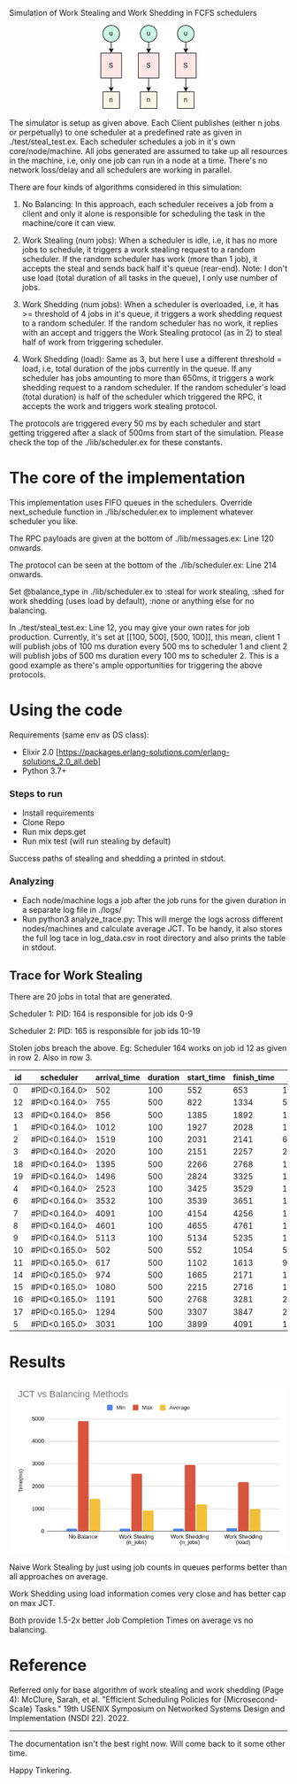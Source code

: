 
Simulation of Work Stealing and Work Shedding in FCFS schedulers

<p align="center">
  <img src="./simulation_arch.png"/>
</p>


The simulator is setup as given above. Each Client publishes (either n jobs or perpetually) to one scheduler at a predefined rate as given in ./test/steal_test.ex. Each scheduler schedules a job in it's own core/node/machine. All jobs generated are assumed to take up all resources in the machine, i.e, only one job can run in a node at a time. There's no network loss/delay and all schedulers are working in parallel.

There are four kinds of algorithms considered in this simulation:

1. No Balancing: In this approach, each scheduler receives a job from a client and only it alone is responsible for scheduling the task in the machine/core it can view.

2. Work Stealing (num jobs): When a scheduler is idle, i.e, it has no more jobs to schedule, it triggers a work stealing request to a random scheduler. If the random scheduler has work (more than 1 job), it accepts the steal and sends back half it's queue (rear-end). Note: I don't use load (total duration of all tasks in the queue), I only use number of jobs.

3. Work Shedding (num jobs): When a scheduler is overloaded, i.e, it has >= threshold of 4 jobs in it's queue, it triggers a work shedding request to a random scheduler. If the random scheduler has no work, it replies with an accept and triggers the Work Stealing protocol (as in 2) to steal half of work from triggering scheduler.

4. Work Shedding (load): Same as 3, but here I use a different threshold = load, i.e, total duration of the jobs currently in the queue. If any scheduler has jobs amounting to more than 650ms, it triggers a work shedding request to a random scheduler. If the random scheduler's load (total duration) is half of the scheduler which triggered the RPC, it accepts the work and triggers work stealing protocol.

The protocols are triggered every 50 ms by each scheduler and start getting triggered after a slack of 500ms from start of the simulation. Please check the top of the ./lib/scheduler.ex for these constants. 

# The core of the implementation

This implementation uses FIFO queues in the schedulers. Override next_schedule function in ./lib/scheduler.ex to implement whatever scheduler you like.

The RPC payloads are given at the bottom of ./lib/messages.ex: Line 120 onwards. 

The protocol can be seen at the bottom of the ./lib/scheduler.ex: Line 214 onwards.

Set @balance_type in ./lib/scheduler.ex to :steal for work stealing, :shed for work shedding (uses load by default), :none or anything else for no balancing.

In ./test/steal_test.ex: Line 12, you may give your own rates for job production. Currently, it's set at [[100, 500], [500, 100]], this mean, client 1 will publish jobs of 100 ms duration every 500 ms to scheduler 1 and client 2 will publish jobs of 500 ms duration every 100 ms to scheduler 2. This is a good example as there's ample opportunities for triggering the above protocols.

# Using the code

Requirements (same env as DS class):
- Elixir 2.0 [https://packages.erlang-solutions.com/erlang-solutions_2.0_all.deb] 
- Python 3.7+

### Steps to run
- Install requirements
- Clone Repo
- Run mix deps.get
- Run mix test (will run stealing by default)

Success paths of stealing and shedding a printed in stdout.

### Analyzing
- Each node/machine logs a job after the job runs for the given duration in a separate log file in ./logs/
- Run python3 analyze_trace.py:  This will merge the logs across different nodes/machines and calculate average JCT. To be handy, it also stores the full log tace in log_data.csv in root directory and also prints the table in stdout.


## Trace for Work Stealing

There are 20 jobs in total that are generated. 

Scheduler 1: PID: 164 is responsible for job ids 0-9

Scheduler 2: PID: 165 is responsible for job ids 10-19

Stolen jobs breach the above. Eg: Scheduler 164 works on job id 12 as given in row 2. Also in row 3.

|id |scheduler    |arrival_time|duration|start_time|finish_time|jct |
|---|-------------|------------|--------|----------|-----------|----|
|0  |#PID<0.164.0>|502         |100     |552       |653        |151 |
|12 |#PID<0.164.0>|755         |500     |822       |1334       |579 |
|13 |#PID<0.164.0>|856         |500     |1385      |1892       |1036|
|1  |#PID<0.164.0>|1012        |100     |1927      |2028       |1016|
|2  |#PID<0.164.0>|1519        |100     |2031      |2141       |622 |
|3  |#PID<0.164.0>|2020        |100     |2151      |2257       |237 |
|18 |#PID<0.164.0>|1395        |500     |2266      |2768       |1373|
|19 |#PID<0.164.0>|1496        |500     |2824      |3325       |1829|
|4  |#PID<0.164.0>|2523        |100     |3425      |3529       |1006|
|6  |#PID<0.164.0>|3532        |100     |3539      |3651       |119 |
|7  |#PID<0.164.0>|4091        |100     |4154      |4256       |165 |
|8  |#PID<0.164.0>|4601        |100     |4655      |4761       |160 |
|9  |#PID<0.164.0>|5113        |100     |5134      |5235       |122 |
|10 |#PID<0.165.0>|502         |500     |552       |1054       |552 |
|11 |#PID<0.165.0>|617         |500     |1102      |1613       |996 |
|14 |#PID<0.165.0>|974         |500     |1665      |2171       |1197|
|15 |#PID<0.165.0>|1080        |500     |2215      |2716       |1636|
|16 |#PID<0.165.0>|1191        |500     |2768      |3281       |2090|
|17 |#PID<0.165.0>|1294        |500     |3307      |3847       |2553|
|5  |#PID<0.165.0>|3031        |100     |3899      |4091       |1060|

# Results
<p align="center">
  <img src="./result.png"/>
</p>

Naive Work Stealing by just using job counts in queues performs better than all approaches on average.

Work Shedding using load information comes very close and has better cap on max JCT.

Both provide 1.5-2x better Job Completion Times on average vs no balancing.

# Reference
Referred only for base algorithm of work stealing and work shedding (Page 4):
McClure, Sarah, et al. "Efficient Scheduling Policies for {Microsecond-Scale} Tasks." 19th USENIX Symposium on Networked Systems Design and Implementation (NSDI 22). 2022.

___
The documentation isn't the best right now. Will come back to it some other time.

Happy Tinkering.
